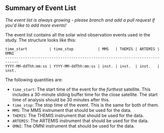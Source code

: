 ## Summary of Event List
*The event list is always growing - please branch and add a pull request if you'd like to add more events!*

The event list contains all the solar wind observation events used in the study. The structure looks like this:
  ```
  time_start          | time_stop           | MMS   | THEMIS | ARTEMIS | OMNI
  ----------------------------------------------------------------------------
  YYYY-MM-ddThh:mm:ss | YYYY-MM-ddThh:mm:ss | inst. | inst.  | inst.   | inst.
  ````
  The following quantities are:
  - `time_start`: The start time of the event for the *furthest* satellite. This includes a 30-minute sliding buffer time for the close satellite. The start time of analysis should be 30 minutes after this.
  - `time_stop`: The stop time of the event. This is the same for both of them.
  - `MMS`: The MMS instrument that should be used for the data.
  - `THEMIS`: The THEMIS instrument that should be used for the data.
  - `ARTEMIS`: The ARTEMIS instrument that should be used for the data.
  - `OMNI`: The OMNI instrument that should be used for the data.
